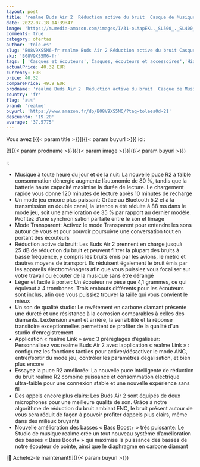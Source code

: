 ```yaml
---
layout: post
title: 'realme Buds Air 2  Réduction active du bruit  Casque de Musique et Très faible latence de 88 ms  Écouteur Hi-Fi amplificateur de basses de 10 mm  IPX5 Etanche Oreillette - Noir'
date: 2022-07-18 14:39:47
image: 'https://m.media-amazon.com/images/I/31-oLAapEKL._SL500_._SL400_.jpg'
comments: true
category: ofertas
author: 'tole.es'
slug: 'B08V9XS5M6-fr realme Buds Air 2 Réduction active du bruit Casque de...'
sku: 'B08V9XS5M6-fr'
tags: [ 'Casques et écouteurs','Casques, écouteurs et accessoires','High-Tech','realme','🇫🇷', ]
actualPrice: 40.32 EUR
currency: EUR
price: 40.32
comparePrice: 49.9 EUR
prodname: 'realme Buds Air 2  Réduction active du bruit  Casque de Musique et Très faible latence de 88 ms  Écouteur Hi-Fi amplificateur de basses de 10 mm  IPX5 Etanche Oreillette - Noir'
country: 'fr'
flag: '🇫🇷'
brand: 'realme'
buyurl: 'https://www.amazon.fr/dp/B08V9XS5M6/?tag=tolees0d-21'
descuento: '19.20'
average: '37.5775'
---
```


Vous avez [{{< param title >}}]({{< param buyurl >}}) ici:

[![{{< param prodname >}}]({{< param image >}})]({{< param buyurl >}})

ℹ️:

- Musique à toute heure du jour et de la nuit: La nouvelle puce R2 à faible consommation dénergie augmente l’autonomie de 80 %, tandis que la batterie haute capacité maximise la durée de lecture. Le chargement rapide vous donne 120 minutes de lecture après 10 minutes de recharge
- Un mode jeu encore plus puissant: Grâce au Bluetooth 5.2 et à la transmission en double canal, la latence a été réduite à 88 ms dans le mode jeu, soit une amélioration de 35 % par rapport au dernier modèle. Profitez d’une synchronisation parfaite entre le son et limage
- Mode Transparent: Activez le mode Transparent pour entendre les sons autour de vous et pour pouvoir poursuivre une conversation tout en portant des écouteurs
- Réduction active du bruit: Les Buds Air 2 prennent en charge jusquà 25 dB de réduction du bruit et peuvent filtrer la plupart des bruits à basse fréquence, y compris les bruits émis par les avions, le métro et dautres moyens de transport. Ils réduisent également le bruit émis par les appareils électroménagers afin que vous puissiez vous focaliser sur votre travail ou écouter de la musique sans être dérangé
- Léger et facile à porter: Un écouteur ne pèse que 4,1 grammes, ce qui équivaut à 4 trombones. Trois embouts différents pour les écouteurs sont inclus, afin que vous puissiez trouver la taille qui vous convient le mieux
- Un son de qualité studio: Le revêtement en carbone diamant présente une dureté et une résistance à la corrosion comparables à celles des diamants. Lextension avant et arrière, la sensibilité et la réponse transitoire exceptionnelles permettent de profiter de la qualité d’un studio d’enregistrement
- Application « realme Link » avec 3 préréglages d’égaliseur: Personnalisez vos realme Buds Air 2 avec lapplication « realme Link » : configurez les fonctions tactiles pour activer/désactiver le mode ANC, entrer/sortir du mode jeu, contrôler les paramètres dégalisation, et bien plus encore
- Essayez la puce R2 améliorée: La nouvelle puce intelligente de réduction du bruit realme R2 combine puissance et consommation électrique ultra-faible pour une connexion stable et une nouvelle expérience sans fil
- Des appels encore plus clairs: Les Buds Air 2 sont équipés de deux microphones pour une meilleure qualité de son. Grâce à notre algorithme de réduction du bruit ambiant ENC, le bruit présent autour de vous sera réduit de façon à pouvoir profiter dappels plus clairs, même dans des milieux bruyants
- Nouvelle amélioration des basses « Bass Boost+ » très puissante: Le Studio de musique realme crée un tout nouveau système d’amélioration des basses « Bass Boost+ » qui maximise la puissance des basses de notre écouteur de pointe, ainsi que le diaphragme en carbone diamant

[🛒 Achetez-le maintenant!!]({{< param buyurl >}})
